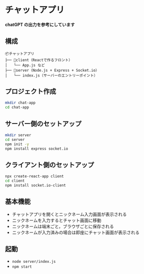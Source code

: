 # チャットアプリ

#### chatGPT の出力を参考にしています

## 構成

```
📦チャットアプリ
├── 📁client（Reactで作るフロント）
│   └── App.js など
├── 📁server（Node.js + Express + Socket.io）
│   └── index.js（サーバーのエントリーポイント）
```

## プロジェクト作成

```bash
mkdir chat-app
cd chat-app
```

## サーバー側のセットアップ

```bash
mkdir server
cd server
npm init -y
npm install express socket.io
```

## クライアント側のセットアップ

```bash
npx create-react-app client
cd client
npm install socket.io-client
```

## 基本機能

- チャットアプリを開くとニックネーム入力画面が表示される
- ニックネームを入力するとチャット画面に移動
- ニックネームは端末ごと，ブラウザごとに保存される
- ニックネームが入力済みの場合は即座にチャット画面が表示される

## 起動

- `node server/index.js`
- `npm start`
